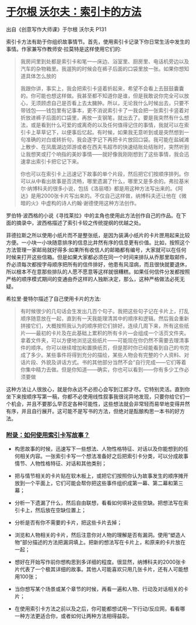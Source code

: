 # [于尔根 沃尔夫：索引卡的方法](https://card.learnwritingthehardway.cn/#/chapter01/note02?id=%e4%ba%8e%e5%b0%94%e6%a0%b9-%e6%b2%83%e5%b0%94%e5%a4%ab%ef%bc%9a%e7%b4%a2%e5%bc%95%e5%8d%a1%e7%9a%84%e6%96%b9%e6%b3%95)

出自《创意写作大师课》于尔根 沃尔夫 P131

索引卡方法有助于你组织故事情节。首先，使用索引卡记录下你日常生活中发生的事情。作家兼写作教师安·拉莫特是这样使用它们的:

> 我房间里到处都是索引卡和笔一—床边、浴室里、厨房里、电话机旁边以及汽车的杂物箱里。我遛狗的时候会在裤子后面的口袋里放一张。如果你想知道具体怎么放的
>
> 我跟你讲，事实上，我会把索引卡竖着折起来，希望不会看上去鼓鼓囊囊的。你可能也想这样做。我甚至都不知道你是谁，但是我敢说你完全可以放心，无须顾虑自己是否看上去太臃肿。所以，无论我什么时候出去，只要不带钱包——钱包里有记事本，更不消说索引卡了一我会把一张索引卡竖着对折放进裤子后面的口袋里，再放一支钢笔，就出去了。要是我突然有什么想法，或是看到什么可爱的或离奇的以及任何值得记住的事情，我就可以在索引卡上草草记下，以便事后忆起。有时候，如果我无意听到或是突然想到一句准确的对白或转折句，我会逐字记下再把卡片放回口袋。我可能在盐碱滩上散步、在凤凰湖边郊游或者在西夫韦超市的快速结账处结账时，突然听到让我想笑或打个响指的美妙事情——就好像我刚刚想到了这些事情，我会迅速拿出索引卡把它记下来。
>
> 你也可以在索引卡上迅速记下故事的单个片段，然后把它们按顺序排列。你可以从中看出故事是否流畅，哪里遗漏了什么，哪里又是多余的。弗拉基米尔·纳博科夫的很多小说，包括《洛丽塔》都是用这种方法写出来的。《阿达》是用2000张卡片写出来的。不仅自己这样做，纳博科夫还让他在《微暗的火》中虚构的诗人约翰·谢德使用这种方法创作。

罗伯特·波西格的小说《寻找莱拉》中的主角也使用此方法创作自己的作品。在下面的摘录中，波西格描述了索引卡较之传统提纲的优越之处。

菲德拉斯之所以使用小纸片而不是整张纸，是因为装满小纸片的卡片匣用起来比较方便。一小块一小块随意排序的信息比井然有序的信息更有价值。比如，按照这个方法管理一家邮局就好得多:如果所有收信人的邮箱都有编号，大家就可以在任何时候来打开这些信箱。但是如果大家都必须在同一个时间来排队从乔那里取邮件，乔必须每次都按字母顺序把所有的信件排好，他患有风湿病，而且很快就要退休，所以根本不在意那些排队的人愿不愿意等这样就很糟糕。如果任何信件分发都按照严格的顺序模式期间的变通由乔这样的人独断决定，那么，这种严格做法必死无疑。

希拉里·曼特尔描述了自己使用卡片的方法:

> 有时候很少的几句话会生发出几百个句子。我把这些句子记在卡片上，打乱顺序随意放在一起，直到有一天我能理清其中的顺序和逻辑。然后我会重新拼接它们，大概按照我认为的顺序把它们排好。连续几周下来，所有这些纸片——最初的卡片及在此基础上累积的所有卡片—会组成一个活页文件夹。拿着文件夹，可以方便地浏览这些纸片——可能现在你仍然不需要去理清事件的顺序。你可以继续增加和置换纸页，但是那时你已经能看到自己的书完成了多少。某些事件将得到充分的描绘，某些人物会有完整的个人资料、对话片段、外貌及讲话方式。书的其他部分当然不会“自行完成——它们等着你集中精力去做。但是你知道——确实，你也可以看到——你有多少工作必须要做

这种方法让人很放心，就是你永远不必担心会写到江郎才尽。它特别灵活。直到你坐下来按顺序写第一稿，你都不必使用线性叙事我很诧异地发现，只要你给它们一个机会，并且不要那么早否定各种可能性，这些想法就会非常轻而易举地变得井然有序，并且自行展开。这可能不是写书的方法，但绝对是酝酿构思一本书的好方法。

### [附录：如何使用索引卡写故事？](https://card.learnwritingthehardway.cn/#/chapter01/note02?id=%e9%99%84%e5%bd%95%ef%bc%9a%e5%a6%82%e4%bd%95%e4%bd%bf%e7%94%a8%e7%b4%a2%e5%bc%95%e5%8d%a1%e5%86%99%e6%95%85%e4%ba%8b%ef%bc%9f)

- 构思故事的时候，迅速写下一些想法、人物性格特征、对话以及你能想到的任何相关内容。一张索引卡写一个想法准备好之后把索引卡分类，可以分成故事情节、人物性格特征、对话和其他类别；

- 把与情节相关的卡片贴在软木板上，或把它们按照你认为故事发生的顺序摊开放到一个平面上，它们可能会帮你把这些事件组织成第一幕、第二幕和第三幕；
- 分析一下遗漏了什么，然后自由联想，看看如何填补这些空缺。把想法写在索引卡上，然后放在空缺位置上；
- 分析是否有你不需要的卡片，把这些卡片去掉；
- 浏览和人物相关的卡片，然后注意你对人物的理解是否有漏洞。使用“塑造人物”部分描述的方法把漏洞填上。把新的想法写在卡片上，和原来的卡片放在一起；
- 想好在开始写作前你想构思到多详细的程度。很显然，纳博科夫的2000张卡片代表了一个极其详细的故事。其他人可能喜欢只用几张卡片，还有人可能想用100张；
- 当你想写某个场景或某个章节的时候，再看一遍和人物、行动及对话相关的卡片；
- 在使用索引卡方法之前以及之后，你可能都想试用一下行动/反应网，看看哪一种方法更适合你，或者如何让两种方法相得益彰。
